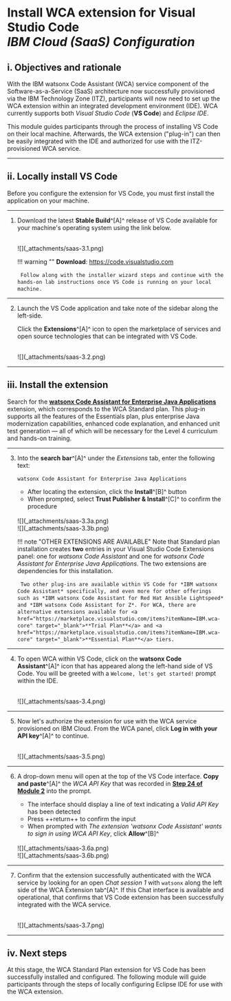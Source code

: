 # **Install WCA extension for Visual Studio Code**</br>*IBM Cloud (SaaS) Configuration*

## **i. Objectives and rationale**

With the IBM watsonx Code Assistant (WCA) service component of the Software-as-a-Service (SaaS) architecture now successfully provisioned via the IBM Technology Zone (ITZ), participants will now need to set up the WCA extension within an integrated development environment (IDE). WCA currently supports both *Visual Studio Code* (**VS Code**) and *Eclipse IDE*.

This module guides participants through the process of installing VS Code on their local machine. Afterwards, the WCA extension ("plug-in") can then be easily integrated with the IDE and authorized for use with the ITZ-provisioned WCA service.

---

## **ii. Locally install VS Code**

Before you configure the extension for VS Code, you must first install the application on your machine.

---

1. Download the latest **Stable Build**^[A]^ release of VS Code available for your machine's operating system using the link below.

    </br>
    ![](_attachments/saas-3.1.png)

    !!! warning ""
        **Download**: <a href="https://code.visualstudio.com" target="_blank">https://code.visualstudio.com</a>

        Follow along with the installer wizard steps and continue with the hands-on lab instructions once VS Code is running on your local machine.

---

2. Launch the VS Code application and take note of the sidebar along the left-side.

    Click the **Extensions**^[A]^ icon to open the marketplace of services and open source technologies that can be integrated with VS Code.

    </br>
    ![](_attachments/saas-3.2.png)

---

## **iii. Install the extension**

Search for the <a href="https://marketplace.visualstudio.com/items?itemName=IBM.wca-eja" target="_blank">**watsonx Code Assistant for Enterprise Java Applications**</a> extension, which corresponds to the WCA Standard plan. This plug-in supports all the features of the Essentials plan, plus enterprise Java modernization capabilities, enhanced code explanation, and enhanced unit test generation — all of which will be necessary for the Level 4 curriculum and hands-on training.

---

3. Into the **search bar**^[A]^ under the *Extensions* tab, enter the following text:

    ``` shell
    watsonx Code Assistant for Enterprise Java Applications
    ```

    - After locating the extension, click the **Install**^[B]^ button
    - When prompted, select **Trust Publisher & Install**^[C]^ to confirm the procedure

    </br>
    ![](_attachments/saas-3.3a.png)
    </br>
    ![](_attachments/saas-3.3b.png)

    !!! note "OTHER EXTENSIONS ARE AVAILABLE"
        Note that Standard plan installation creates **two** entries in your Visual Studio Code Extensions panel: one for *watsonx Code Assistant* and one for *watsonx Code Assistant for Enterprise Java Applications*. The two extensions are dependencies for this installation.
        
        Two other plug-ins are available within VS Code for *IBM watsonx Code Assistant* specifically, and even more for other offerings such as *IBM watsonx Code Assistant for Red Hat Ansible Lightspeed* and *IBM watsonx Code Assistant for Z*. For WCA, there are alternative extensions available for <a href="https://marketplace.visualstudio.com/items?itemName=IBM.wca-core" target="_blank">**Trial Plan**</a> and <a href="https://marketplace.visualstudio.com/items?itemName=IBM.wca-core" target="_blank">**Essential Plan**</a> tiers.

---

4. To open WCA within VS Code, click on the **watsonx Code Assistant**^[A]^ icon that has appeared along the left-hand side of VS Code. You will be greeted with a `Welcome, let's get started!` prompt within the IDE.

    </br>
    ![](_attachments/saas-3.4.png)

---

5. Now let's authorize the extension for use with the WCA service provisioned on IBM Cloud. From the WCA panel, click **Log in with your API key**^[A]^ to continue.

    </br>
    ![](_attachments/saas-3.5.png)

---

6. A drop-down menu will open at the top of the VS Code interface. **Copy and paste**^[A]^ the *WCA API Key* that was recorded in <a href="https://ibm.github.io/wca-l4/saas/2/#iv-create-a-service-id-and-api-key" target="_blank">**Step 24 of Module 2**</a> into the prompt.

    - The interface should display a line of text indicating a *Valid API Key* has been detected
    - Press ++return++ to confirm the input
    - When prompted with *The extension 'watsonx Code Assistant' wants to sign in using WCA API Key*, click **Allow**^[B]^

    </br>
    ![](_attachments/saas-3.6a.png)
    </br>
    ![](_attachments/saas-3.6b.png)

---

7. Confirm that the extension successfully authenticated with the WCA service by looking for an open *Chat session 1* with `watsonx` along the left side of the WCA Extension tab^[A]^. If this Chat interface is available and operational, that confirms that VS Code extension has been successfully integrated with the WCA service.

    </br>
    ![](_attachments/saas-3.7.png)

---

## **iv. Next steps**

At this stage, the WCA Standard Plan extension for VS Code has been successfully installed and configured. The following module will guide participants through the steps of locally configuring Eclipse IDE for use with the WCA extension.